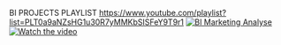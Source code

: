 
BI PROJECTS PLAYLIST
https://www.youtube.com/playlist?list=PLT0a9aNZsHG1u30R7yMMKbSISFeY9T9r1
[![BI Marketing Analyse](https://img.youtube.com/vi/_ELANdkI6Yc/.jpg)](https://www.youtube.com/watch?v=_ELANdkI6Yc)
[![Watch the video](https://img.youtube.com/vi/_ELANdkI6Yc/maxresdefault.jpg)](https://youtu.be/_ELANdkI6Yc)


